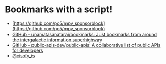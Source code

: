 # Bookmarks with a script!


- [https://github.com/po5/mpv_sponsorblock](https://github.com/po5/mpv_sponsorblock)
- [GitHub - unamatasanatarai/bookmarks: Just bookmarks from around the intergalactic information superhighway](https://github.com/unamatasanatarai/bookmarks)
- [GitHub - public-apis-dev/public-apis: A collaborative list of public APIs for developers](https://github.com/public-apis-dev/public-apis)
- [@cisofy_is](https://cisofy.com/lynis/#how-it-works)
